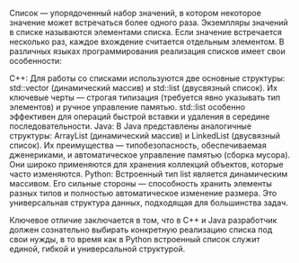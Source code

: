 Список — упорядоченный набор значений, в котором некоторое значение может встречаться более одного раза. Экземпляры значений в списке называются элементами списка. Если значение встречается несколько раз, каждое вхождение считается отдельным элементом.
В различных языках программирования реализация списков имеет свои особенности:

C++: Для работы со списками используются две основные структуры: std::vector (динамический массив) и std::list (двусвязный список). Их ключевые черты — строгая типизация (требуется явно указывать тип элементов) и ручное управление памятью. std::list особенно эффективен для операций быстрой вставки и удаления в середине последовательности.
Java: В Java представлены аналогичные структуры: ArrayList (динамический массив) и LinkedList (двусвязный список). Их преимущества — типобезопасность, обеспечиваемая дженериками, и автоматическое управление памятью (сборка мусора). Они широко применяются для хранения коллекций объектов, которые часто изменяются.
Python: Встроенный тип list является динамическим массивом. Его сильные стороны — способность хранить элементы разных типов и полностью автоматическое изменение размера. Это универсальная структура данных, подходящая для большинства задач.

Ключевое отличие заключается в том, что в C++ и Java разработчик должен сознательно выбирать конкретную реализацию списка под свои нужды, в то время как в Python встроенный список служит единой, гибкой и универсальной структурой.
